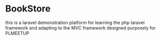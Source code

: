 # BookStore
this is a laravel demonstration platform for learning the php laravel framework and adapting to the MVC framework designed purposely for PLMEETUP 
